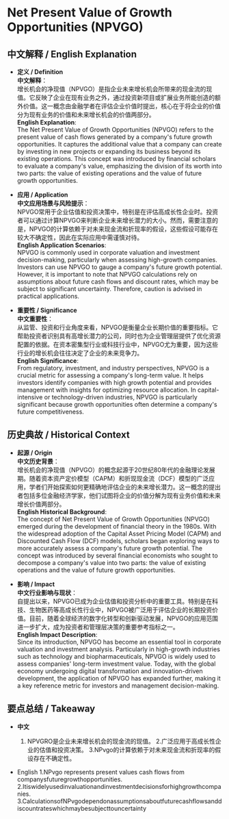 # Net Present Value of Growth Opportunities (NPVGO)

## 中文解释 / English Explanation

* **定义 / Definition**  
  **中文解释**：  
  增长机会的净现值（NPVGO）是指企业未来增长机会所带来的现金流的现值。它反映了企业在现有业务之外，通过投资新项目或扩展业务所能创造的额外价值。这一概念由金融学者在评估企业价值时提出，核心在于将企业的价值分为现有业务的价值和未来增长机会的价值两部分。  
  **English Explanation**:  
  The Net Present Value of Growth Opportunities (NPVGO) refers to the present value of cash flows generated by a company's future growth opportunities. It captures the additional value that a company can create by investing in new projects or expanding its business beyond its existing operations. This concept was introduced by financial scholars to evaluate a company's value, emphasizing the division of its worth into two parts: the value of existing operations and the value of future growth opportunities.

* **应用 / Application**  
  **中文应用场景与风险提示**：  
  NPVGO常用于企业估值和投资决策中，特别是在评估高成长性企业时。投资者可以通过计算NPVGO来判断企业未来增长潜力的大小。然而，需要注意的是，NPVGO的计算依赖于对未来现金流和折现率的假设，这些假设可能存在较大不确定性，因此在实际应用中需谨慎对待。  
  **English Application Scenarios**:  
  NPVGO is commonly used in corporate valuation and investment decision-making, particularly when assessing high-growth companies. Investors can use NPVGO to gauge a company's future growth potential. However, it is important to note that NPVGO calculations rely on assumptions about future cash flows and discount rates, which may be subject to significant uncertainty. Therefore, caution is advised in practical applications.

* **重要性 / Significance**  
  **中文重要性**：  
  从监管、投资和行业角度来看，NPVGO是衡量企业长期价值的重要指标。它帮助投资者识别具有高增长潜力的公司，同时也为企业管理层提供了优化资源配置的依据。在资本密集型行业或科技行业中，NPVGO尤为重要，因为这些行业的增长机会往往决定了企业的未来竞争力。  
  **English Significance**:  
  From regulatory, investment, and industry perspectives, NPVGO is a crucial metric for assessing a company's long-term value. It helps investors identify companies with high growth potential and provides management with insights for optimizing resource allocation. In capital-intensive or technology-driven industries, NPVGO is particularly significant because growth opportunities often determine a company's future competitiveness.

## 历史典故 / Historical Context

* **起源 / Origin**  
  **中文历史背景**：  
  增长机会的净现值（NPVGO）的概念起源于20世纪80年代的金融理论发展期。随着资本资产定价模型（CAPM）和折现现金流（DCF）模型的广泛应用，学者们开始探索如何更精确地评估企业的未来增长潜力。这一概念的提出者包括多位金融经济学家，他们试图将企业的价值分解为现有业务价值和未来增长价值两部分。  
  **English Historical Background**:  
  The concept of Net Present Value of Growth Opportunities (NPVGO) emerged during the development of financial theory in the 1980s. With the widespread adoption of the Capital Asset Pricing Model (CAPM) and Discounted Cash Flow (DCF) models, scholars began exploring ways to more accurately assess a company's future growth potential. The concept was introduced by several financial economists who sought to decompose a company's value into two parts: the value of existing operations and the value of future growth opportunities.

* **影响 / Impact**  
  **中文行业影响与现状**：  
  自提出以来，NPVGO已成为企业估值和投资分析中的重要工具。特别是在科技、生物医药等高成长性行业中，NPVGO被广泛用于评估企业的长期投资价值。目前，随着全球经济的数字化转型和创新驱动发展，NPVGO的应用范围进一步扩大，成为投资者和管理层决策的重要参考指标之一。  
  **English Impact Description**:  
  Since its introduction, NPVGO has become an essential tool in corporate valuation and investment analysis. Particularly in high-growth industries such as technology and biopharmaceuticals, NPVGO is widely used to assess companies' long-term investment value. Today, with the global economy undergoing digital transformation and innovation-driven development, the application of NPVGO has expanded further, making it a key reference metric for investors and management decision-making.

## 要点总结 / Takeaway

* **中文**  
  1. NPVGRO是企业未来增长机会的现金流的现值。
  2.广泛应用于高成长性企业的估值和投资决策。
  3.NPvgo的计算依赖于对未来现金流和折现率的假设存在不确定性。

* English
1.NPvgo represents present values cash flows from companysfuturegrowthopportunities.
2.Itiswidelyusedinvaluationandinvestmentdecisionsforhighgrowthcompanies.
3.CalculationsofNPvgodependonassumptionsaboutfuturecashflowsanddiscountrateswhichmaybesubjecttouncertainty